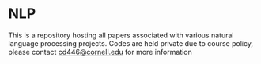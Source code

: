 # NLP
This is a repository hosting all papers associated with various natural language processing projects.
Codes are held private due to course policy, please contact cd446@cornell.edu for more information  
